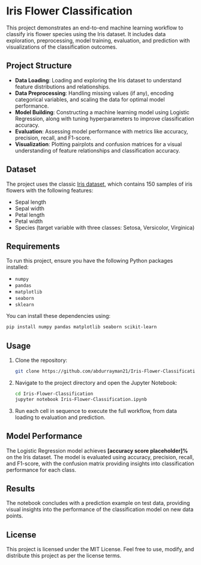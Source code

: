 # Iris Flower Classification

This project demonstrates an end-to-end machine learning workflow to classify iris flower species using the Iris dataset. 
It includes data exploration, preprocessing, model training, evaluation, and prediction with visualizations of the classification outcomes.

## Project Structure

- **Data Loading**: Loading and exploring the Iris dataset to understand feature distributions and relationships.
- **Data Preprocessing**: Handling missing values (if any), encoding categorical variables, and scaling the data for optimal model performance.
- **Model Building**: Constructing a machine learning model using Logistic Regression, along with tuning hyperparameters to improve classification accuracy.
- **Evaluation**: Assessing model performance with metrics like accuracy, precision, recall, and F1-score.
- **Visualization**: Plotting pairplots and confusion matrices for a visual understanding of feature relationships and classification accuracy.

## Dataset

The project uses the classic [Iris dataset](https://archive.ics.uci.edu/ml/datasets/iris), which contains 150 samples of iris flowers with the following features:
- Sepal length
- Sepal width
- Petal length
- Petal width
- Species (target variable with three classes: Setosa, Versicolor, Virginica)

## Requirements

To run this project, ensure you have the following Python packages installed:
- `numpy`
- `pandas`
- `matplotlib`
- `seaborn`
- `sklearn`

You can install these dependencies using:
```bash
pip install numpy pandas matplotlib seaborn scikit-learn
```

## Usage

1. Clone the repository:
   ```bash
   git clone https://github.com/abdurrayman21/Iris-Flower-Classification.git
   ```
2. Navigate to the project directory and open the Jupyter Notebook:
   ```bash
   cd Iris-Flower-Classification
   jupyter notebook Iris-Flower-Classification.ipynb
   ```
3. Run each cell in sequence to execute the full workflow, from data loading to evaluation and prediction.

## Model Performance

The Logistic Regression model achieves **[accuracy score placeholder]%** on the Iris dataset. The model is evaluated using accuracy, precision, recall, and F1-score, with the confusion matrix providing insights into classification performance for each class.

## Results

The notebook concludes with a prediction example on test data, providing visual insights into the performance of the classification model on new data points.

## License

This project is licensed under the MIT License. Feel free to use, modify, and distribute this project as per the license terms.
